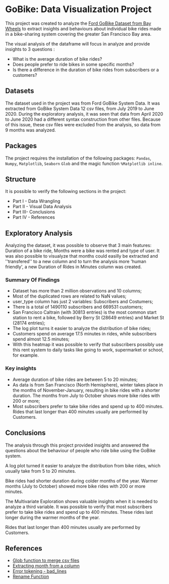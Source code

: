 # GoBike: Data Visualization Project

This project was created to analyze the [Ford GoBike Dataset from Bay Wheels](https://www.lyft.com/bikes/bay-wheels/system-data) to extract insights and behaviours about individual bike rides made in a bike-sharing system covering the greater San Francisco Bay area.

The visual analysis of the dataframe will focus in analyze and provide insights to 3 questions :

* What is the average duration of bike rides?
* Does people prefer to ride bikes in some specific months?
* Is there a difference in the duration of bike rides from subscribers or a customers? 

## Datasets

The dataset used in the project was from Ford GoBike System Data. It was extracted from GoBike System Data 12 csv files, from July 2019 to June 2020. During the exploratory analysis, it was seen that data from April 2020 to June 2020 had a different syntax construction from other files. Because of this issue, these csv files were excluded from the analysis, so data from 9 months was analyzed.

## Packages

The project requires the installation of the following packages: `Pandas`, `Numpy`, `Matplotlib`, `Seaborn` `Glob` and the magic function `%Matplotlib inline`.

## Structure

It is possible to verify the following sections in the project:

* Part I - Data Wrangling
* Part II - Visual Data Analysis
* Part III- Conclusions
* Part IV - References

## Exploratory Analysis

Analyzing the dataset, it was possible to observe that 3 main features: Duration of a bike ride, Months were a bike was rented and type of user. It was also possible to visualyze that months could easilly be extracted and ''transfered'' to a new column and to turn the analysis more 'human friendly', a new Duration of Rides in Minutes column was created.

 ### Summary Of Findings

- Dataset has more than 2 million observations and 10 columns;
- Most of the duplicated rows are related to NaN values;
- user_type column has just 2 variables: Subscribers and Costumers;
- There is a total of 1490110 subscribers and 669531 customers;
- San Francisco Caltrain (with 30813 entries) is the most common start station to rent a bike, followed by Berry St (28649 entries) and Market St (28174 entries);
- The log plot turns it easier to analyze the distribution of bike rides;
- Customers spend on average 17.5 minutes in rides, while subscribers spend almost 12.5 minutes;
- With this heatmap it was possible to verify that subscribers possibly use this rent system to daily tasks like going to work, supermarket or school, for example.   

 ### Key insights

* Average duration of bike rides are between 5 to 20 minutes;
* As data is from San Francisco (North Hemisphere), winter takes place in the months of November-January, resulting in bike rides with a shorter duration. The months from July to October shows more bike rides with 200 or more;
* Most subscribers prefer to take bike rides and spend up to 400 minutes. Rides that last longer than 400 minutes usually are performed by Customers.

## Conclusions

The analysis through this project provided insights and answered the questions about the behaviour of people who ride bike using the GoBike system.

A log plot turned it easier to analyze the distribution from bike rides, which usually take from 5 to 20 minutes.

Bike rides had shorter duration during colder months of the year. Warmer months (July to October) showed more bike rides with 200 or more minutes.

The Multivariate Exploration shows valuable insights when it is needed to analyze a third variable. It was possible to verify that most subscribers prefer to take bike rides and spend up to 400 minutes. These rides last longer during the warmer months of the year.

Rides that last longer than 400 minutes usually are performed by Customers.

## References

* [Glob function to merge csv files](https://docs.python.org/3/library/glob.html)
* [Extracting month from a column](https://stackoverflow.com/questions/25146121/extracting-just-month-and-year-separately-from-pandas-datetime-column)
* [Error tokening - bad_lines](https://github.com/kaushaltrivedi/fast-bert/issues/96)
* [Rename Function](https://pandas.pydata.org/pandas-docs/stable/reference/api/pandas.DataFrame.rename.html)

